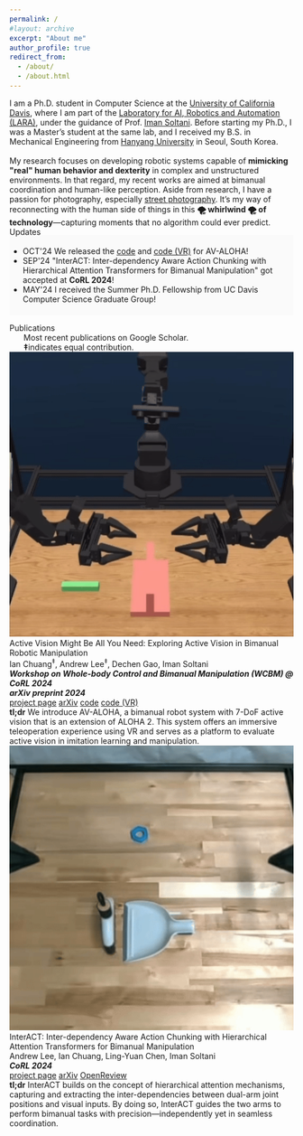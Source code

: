 ```yaml
---
permalink: /
#layout: archive
excerpt: "About me"
author_profile: true
redirect_from:
  - /about/
  - /about.html
---
```


<div hidden="hidden">
</div>

<span class="small_font">
  I am a Ph.D. student in Computer Science at the <a href="https://ucdavis.edu/" target="_blank">University of California Davis</a>, where I am part of the <a href="https://soltanilab.engineering.ucdavis.edu" target="_blank">Laboratory for AI, Robotics and Automation (LARA)</a>, under the guidance of Prof. <a href="https://faculty.engineering.ucdavis.edu/soltani/\" target="_blank">Iman Soltani</a>. Before starting my Ph.D., I was a Master’s student at the same lab, and I received my B.S. in Mechanical Engineering from <a href="https://www.hanyang.ac.kr/web/eng/home" target="_blank">Hanyang University</a> in Seoul, South Korea. <br><br>
  My research focuses on developing robotic systems capable of <b>mimicking "real" human behavior and dexterity</b> in complex and unstructured environments. In that regard, my recent works are aimed at bimanual coordination and human-like perception. 
</span>

<span class="small_font">
	Aside from research, I have a passion for photography, especially <a href="https://en.wikipedia.org/wiki/Street_photography" target="_blank">street photography</a>. It’s my way of reconnecting with the human side of things in this <b>🌪️ whirlwind 🌪️ of technology</b>—capturing moments that no algorithm could ever predict.
</span>

<div>
<div class="recent_updates">Updates</div>
<ul style="margin-top:-3px; background-color: #fafafa; padding-top: 20px; padding-bottom: 20px" class="updates">
	<li><span class="updates-month">OCT'24</span> <span class="updates-content"> We released the <a target='_blank' href='https://github.com/soltanilara/av-aloha'>code</a> and <a target='_blank' href='https://github.com/soltanilara/av-aloha-unity'>code (VR)</a> for AV-ALOHA!</span></li>
	<li><span class="updates-month">SEP'24</span> <span class="updates-content">"InterACT: Inter-dependency Aware Action Chunking with Hierarchical Attention Transformers for Bimanual Manipulation" got accepted at <b>CoRL 2024</b>!</span></li>
	<li><span class="updates-month">MAY'24</span> <span class="updates-content">I received the Summer Ph.D. Fellowship from UC Davis Computer Science Graduate Group!</span></li>
</ul>
</div>


<div class="recent_updates">Publications</div>
<span style="font-size:14px;margin-left: 25px;display: block;">
Most recent publications on <a style="text-decoration:none!important;" href="https://scholar.google.com/citations?user={{ author.googlescholar }}" target="_blank">Google Scholar</a>.<br>
<b>‡</b>indicates equal contribution.</span>

<div class="research-block">
	<div class="left">
		<span class="research-img">
			<img src="/images/teasers/avaloha-teaser.gif">
		</span>
	</div>
	<div class="right">
		<div class="title">Active Vision Might Be All You Need: Exploring Active Vision in Bimanual Robotic Manipulation</div>
		<div class="sub-title">Ian Chuang<sup>‡</sup>, <span class="author-me">Andrew Lee<sup>‡</sup></span>, Dechen Gao, Iman Soltani<br>
		<i><b>Workshop on Whole-body Control and Bimanual Manipulation (WCBM) @ CoRL 2024<br>
		arXiv preprint 2024</b></i><br>
			<a target="_blank" class="tab_paper" href="https://soltanilara.github.io/av-aloha/">project page</a>
			<a target="_blank" class="tab_paper" href="https://arxiv.org/abs/2409.17435">arXiv</a>
			<a target="_blank" class="tab_paper" href="https://github.com/soltanilara/av-aloha">code</a>
			<a target="_blank" class="tab_paper" href="https://github.com/soltanilara/av-aloha-unity">code (VR)</a>
		</div>
		<span class="research-text">
		<b>tl;dr</b> We introduce AV-ALOHA, a bimanual robot system with 7-DoF active vision that is an extension of ALOHA 2. This system offers an immersive teleoperation experience using VR and serves as a platform to evaluate active vision in imitation learning and manipulation.
		</span>
	</div>
</div>

<div class="research-block">
	<div class="left">
		<span class="research-img">
			<img src="/images/teasers/interact-teaser.gif">
		</span>
	</div>
	<div class="right">
		<div class="title">InterACT: Inter-dependency Aware Action Chunking with Hierarchical Attention Transformers for Bimanual Manipulation</div>
		<div class="sub-title"><span class="author-me">Andrew Lee</span>, Ian Chuang, Ling-Yuan Chen, Iman Soltani<br>
			<i><b>CoRL 2024</b></i><br>
			<a target="_blank" class="tab_paper" href="https://soltanilara.github.io/interact/">project page</a>
			<a target="_blank" class="tab_paper" href="https://www.arxiv.org/abs/2409.07914">arXiv</a>
			<a target="_blank" class="tab_paper" href="https://openreview.net/forum?id=lKGRPJFPCM">OpenReview</a>
		</div>
		<span class="research-text">
		<b>tl;dr</b> InterACT builds on the concept of hierarchical attention mechanisms, capturing and extracting the inter-dependencies between dual-arm joint positions and visual inputs. By doing so, InterACT guides the two arms to perform bimanual tasks with precision—independently yet in seamless coordination.
		</span>
	</div>
</div>
